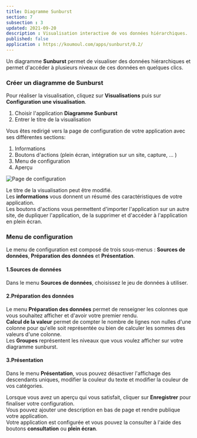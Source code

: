 ```yaml
---
title: Diagramme Sunburst
section: 7
subsection : 3
updated: 2021-09-20
description : Visualisation interactive de vos données hiérarchiques.
published: false
application : https://koumoul.com/apps/sunburst/0.2/
---
```


Un diagramme **Sunburst** permet de visualiser des données hiérarchiques et permet d'accéder à plusieurs niveaux de ces données en quelques clics.

### Créer un diagramme de Sunburst

Pour réaliser la visualisation, cliquez sur **Visualisations** puis sur **Configuration une visualisation**.

1. Choisir l'application **Diagramme Sunburst**
2. Entrer le titre de la visualisation

<p>
</p>

Vous êtes redirigé vers la page de configuration de votre application avec ses différentes sections:

1. Informations
2. Boutons d'actions (plein écran, intégration sur un site, capture, ... )
3. Menu de configuration
4. Aperçu


![Page de configuration](./images/user-guide-backoffice/sunburst-config.jpg)

Le titre de la visualisation peut être modifié.  
Les **informations** vous donnent un résumé des caractéristiques de votre application.  
Les boutons d'actions vous permettent d'importer l'application sur un autre site, de dupliquer l'application, de la supprimer et d'accéder à l'application en plein écran.

### Menu de configuration
Le menu de configuration est composé de trois sous-menus : **Sources de données**, **Préparation des données** et **Présentation**.

#### 1.Sources de données  

Dans le menu **Sources de données**, choisissez le jeu de données à utiliser.

#### 2.Préparation des données  

Le menu **Préparation des données** permet de renseigner les colonnes que vous souhaitez afficher et d'avoir votre premier rendu.  
**Calcul de la valeur** permet de compter le nombre de lignes non nulles d'une colonne pour qu'elle soit représentée ou bien de calculer les sommes des valeurs d'une colonne.  
Les **Groupes** représentent les niveaux que vous voulez afficher sur votre diagramme sunburst.

#### 3.Présentation  

Dans le menu **Présentation**, vous pouvez désactiver l'affichage des descendants uniques, modifier la couleur du texte et modifier la couleur de vos catégories.


Lorsque vous avez un aperçu qui vous satisfait, cliquer sur **Enregistrer** pour finaliser votre configuration.  
Vous pouvez ajouter une description en bas de page et rendre publique votre application.  
Votre application est configurée et vous pouvez la consulter à l'aide des boutons **consultation** ou **plein écran**.
